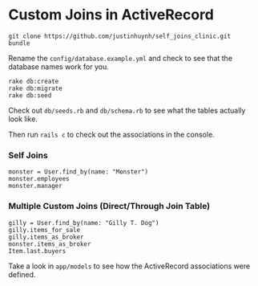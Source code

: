 # Custom Joins in ActiveRecord

```
git clone https://github.com/justinhuynh/self_joins_clinic.git
bundle
```

Rename the `config/database.example.yml` and check to see that the database names work for you.

```
rake db:create
rake db:migrate
rake db:seed
```

Check out `db/seeds.rb` and `db/schema.rb` to see what the tables actually look like.

Then run `rails c` to check out the associations in the console.


### Self Joins

```
monster = User.find_by(name: "Monster")
monster.employees
monster.manager
```

### Multiple Custom Joins (Direct/Through Join Table)

```
gilly = User.find_by(name: "Gilly T. Dog")
gilly.items_for_sale
gilly.items_as_broker
monster.items_as_broker
Item.last.buyers
```

Take a look in `app/models` to see how the ActiveRecord associations were defined.
